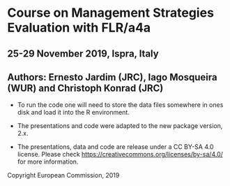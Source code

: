 # Course on Management Strategies Evaluation with FLR/a4a

## 25-29 November 2019, Ispra, Italy

## Authors: Ernesto Jardim (JRC), Iago Mosqueira (WUR) and Christoph Konrad (JRC)

- To run the code one will need to store the data files somewhere in ones disk and load it into the R environment.

- The presentations and code were adapted to the new package version, 2.x.

- The presentations, data and code are release under a CC BY-SA 4.0 license. Please check https://creativecommons.org/licenses/by-sa/4.0/ for more information.

Copyright European Commission, 2019

